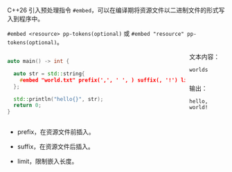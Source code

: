 C++26 引入预处理指令 `#embed`，可以在编译期将资源文件以二进制文件的形式写入到程序中。

`#embed <resource> pp-tokens(optional)` 或 `#embed "resource" pp-tokens(optional)`。

<div style = "display: flex; gap: 10px">

```cpp
auto main() -> int {

  auto str = std::string{
    #embed "world.txt" prefix(',', ' ', ) suffix(, '!') limit(5)
  };

  std::println("hello{}", str);
  return 0;
}
```

<div style = "display: flex; flex-direction:column; gap: 10px">
<div>
文本内容：

```txt
worlds
```

</div>

<div>
输出：

```shell
hello, world!
```

</div>
</div>
</div>

- prefix，在资源文件前插入。

- suffix，在资源文件后插入。

- limit，限制嵌入长度。
